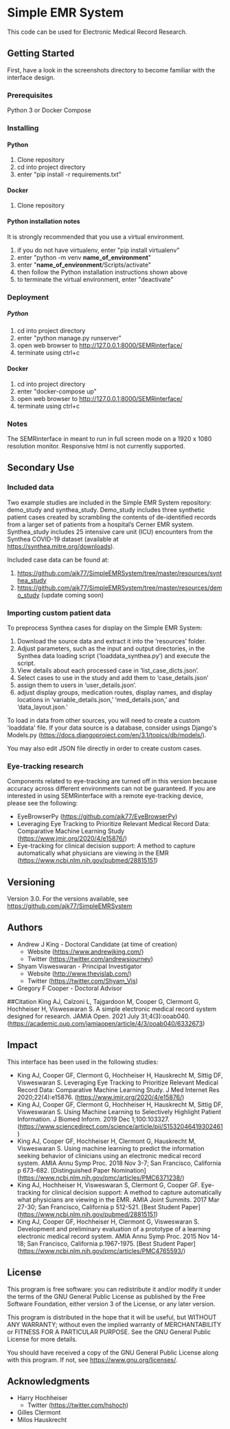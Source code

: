# Simple EMR System

This code can be used for Electronic Medical Record Research.

## Getting Started

First, have a look in the screenshots directory to become familiar with the interface design. 

### Prerequisites

Python 3 or Docker Compose

### Installing


#### Python 

1. Clone repository
2. cd into project directory
3. enter "pip install -r requirements.txt"

#### Docker

1. Clone repository 

#### Python installation notes
It is strongly recommended that you use a virtual environment.
1. if you do not have virtualenv, enter "pip install virtualenv"
2. enter "python -m venv __name_of_environment__"
3. enter "__name_of_environment__/Scripts/activate"
4. then follow the Python installation instructions shown above
5. to terminate the virtual environment, enter "deactivate"

### Deployment

##### Python 

1. cd into project directory
2. enter "python manage.py runserver"
3. open web browser to http://127.0.0.1:8000/SEMRinterface/
4. terminate using ctrl+c

#### Docker
1. cd into project directory 
2. enter "docker-compose up"
3. open web browser to http://127.0.0.1:8000/SEMRinterface/
4. terminate using ctrl+c

### Notes

The SEMRinterface in meant to run in full screen mode on a 1920 x 1080 resolution monitor. Responsive html is not
currently supported. 

## Secondary Use

### Included data
Two example studies are included in the Simple EMR System repository: demo_study and synthea_study. Demo_study includes three synthetic patient cases created by scrambling the contents of de-identified records from a larger set of patients from a hospital’s Cerner EMR system. Synthea_study includes 25 intensive care unit (ICU) encounters from the Synthea COVID-19 dataset (available at https://synthea.mitre.org/downloads).

Included case data can be found at:
1. https://github.com/ajk77/SimpleEMRSystem/tree/master/resources/synthea_study
2. https://github.com/ajk77/SimpleEMRSystem/tree/master/resources/demo_study (update coming soon)

### Importing custom patient data
To preprocess Synthea cases for display on the Simple EMR System: 
1. Download the source data and extract it into the ‘resources’ folder. 
2. Adjust parameters, such as the input and output directories, in the Synthea data loading script (‘loaddata_synthea.py’) and execute the script. 
3. View details about each processed case in ‘list_case_dicts.json’. 
4. Select cases to use in the study and add them to ‘case_details.json’ 
5. assign them to users in ‘user_details.json’. 
6. adjust display groups, medication routes, display names, and display locations in ‘variable_details.json,’ ‘med_details.json,’ and ‘data_layout.json.’ 

To load in data from other sources, you will need to create a custom 'loaddata' file. If your data source is a database, consider usings Django's Models.py (https://docs.djangoproject.com/en/3.1/topics/db/models/). 

You may also edit JSON file directly in order to create custom cases.

### Eye-tracking research
Components related to eye-tracking are turned off in this version because accuracy across different environments can 
not be guaranteed. If you are interested in using SEMRinterface with a remote eye-tracking device, please see the
following:
* EyeBrowserPy (<https://github.com/ajk77/EyeBrowserPy>)
* Leveraging Eye Tracking to Prioritize Relevant Medical Record Data: Comparative Machine Learning Study 
(<https://www.jmir.org/2020/4/e15876/>)
* Eye-tracking for clinical decision support: A method to capture automatically what physicians are viewing in 
the EMR (<https://www.ncbi.nlm.nih.gov/pubmed/28815151>)

## Versioning

Version 3.0. For the versions available, see https://github.com/ajk77/SimpleEMRSystem

## Authors

* Andrew J King - Doctoral Candidate (at time of creation)
	* Website (https://www.andrewjking.com/)
	* Twitter (https://twitter.com/andrewsjourney)
* Shyam Visweswaran - Principal Investigator
	* Website (http://www.thevislab.com/)
	* Twitter (https://twitter.com/Shyam_Vis)
* Gregory F Cooper - Doctoral Advisor

##Citation
King AJ, Calzoni L, Tajgardoon M, Cooper G, Clermont G, Hochheiser H, Visweswaran S. A simple electronic medical record system designed for research. JAMIA Open. 2021 July 31;4(3):ooab040.
(<https://academic.oup.com/jamiaopen/article/4/3/ooab040/6332673>)

## Impact
This interface has been used in the following studies:
* King AJ, Cooper GF, Clermont G, Hochheiser H, Hauskrecht M, Sittig DF, Visweswaran S. Leveraging Eye Tracking to 
Prioritize Relevant Medical Record Data: Comparative Machine Learning Study. J Med Internet Res 2020;22(4):e15876. 
(<https://www.jmir.org/2020/4/e15876/>)
* King AJ, Cooper GF, Clermont G, Hochheiser H, Hauskrecht M, Sittig DF, Visweswaran S. Using Machine Learning to 
Selectively Highlight Patient Information. J Biomed Inform. 2019 Dec 1;100:103327. 
(<https://www.sciencedirect.com/science/article/pii/S1532046419302461>)
* King AJ, Cooper GF, Hochheiser H, Clermont G, Hauskrecht M, Visweswaran S. Using machine learning to predict 
the information seeking behavior of clinicians using an electronic medical record system. AMIA Annu Symp Proc. 
2018 Nov 3-7; San Francisco, California p 673-682. [Distinguished Paper Nomination] 
(<https://www.ncbi.nlm.nih.gov/pmc/articles/PMC6371238/>)
* King AJ, Hochheiser H, Visweswaran S, Clermont G, Cooper GF. Eye-tracking for clinical decision support: 
A method to capture automatically what physicians are viewing in the EMR. AMIA Joint Summits. 2017 Mar 27-30; 
San Francisco, California p 512-521. [Best Student Paper] (<https://www.ncbi.nlm.nih.gov/pubmed/28815151>)
* King AJ, Cooper GF, Hochheiser H, Clermont G, Visweswaran S. Development and preliminary evaluation of a 
prototype of a learning electronic medical record system. AMIA Annu Symp Proc. 2015 Nov 14-18; San Francisco, 
California p.1967-1975. [Best Student Paper] (<https://www.ncbi.nlm.nih.gov/pmc/articles/PMC4765593/>)

## License

This program is free software: you can redistribute it and/or modify
it under the terms of the GNU General Public License as published by
the Free Software Foundation, either version 3 of the License, or
any later version.

This program is distributed in the hope that it will be useful,
but WITHOUT ANY WARRANTY; without even the implied warranty of
MERCHANTABILITY or FITNESS FOR A PARTICULAR PURPOSE.  See the
GNU General Public License for more details.

You should have received a copy of the GNU General Public License
along with this program.  If not, see <https://www.gnu.org/licenses/>.

## Acknowledgments

* Harry Hochheiser
	* Twitter (https://twitter.com/hshoch)
* Gilles Clermont
* Milos Hauskrecht 
